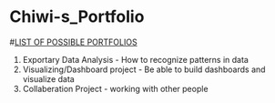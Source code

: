 # Chiwi-s_Portfolio


#[LIST OF POSSIBLE PORTFOLIOS](https://github.com/LordSeth12/Chiwi-s_Portfolio.git)


1. Exportary Data Analysis - How to recognize patterns in data
2. Visualizing/Dashboard project - Be able to build dashboards and visualize data
3. Collaberation Project - working with other people
